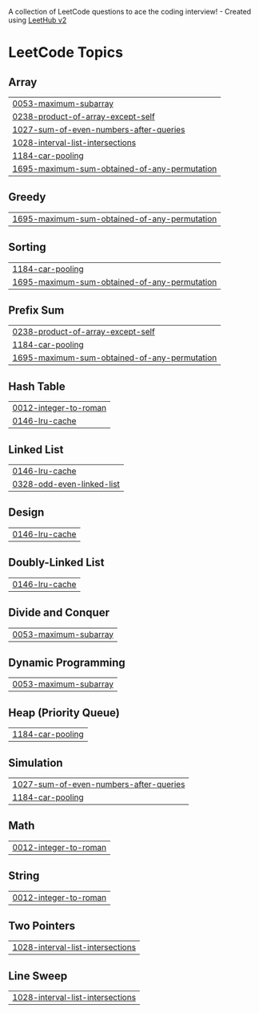 A collection of LeetCode questions to ace the coding interview! - Created using [LeetHub v2](https://github.com/arunbhardwaj/LeetHub-2.0)
<!---LeetCode Topics Start-->
# LeetCode Topics
## Array
|  |
| ------- |
| [0053-maximum-subarray](https://github.com/AbredagnKebede/competitive-programming-problems/tree/master/0053-maximum-subarray) |
| [0238-product-of-array-except-self](https://github.com/AbredagnKebede/competitive-programming-problems/tree/master/0238-product-of-array-except-self) |
| [1027-sum-of-even-numbers-after-queries](https://github.com/AbredagnKebede/competitive-programming-problems/tree/master/1027-sum-of-even-numbers-after-queries) |
| [1028-interval-list-intersections](https://github.com/AbredagnKebede/competitive-programming-problems/tree/master/1028-interval-list-intersections) |
| [1184-car-pooling](https://github.com/AbredagnKebede/competitive-programming-problems/tree/master/1184-car-pooling) |
| [1695-maximum-sum-obtained-of-any-permutation](https://github.com/AbredagnKebede/competitive-programming-problems/tree/master/1695-maximum-sum-obtained-of-any-permutation) |
## Greedy
|  |
| ------- |
| [1695-maximum-sum-obtained-of-any-permutation](https://github.com/AbredagnKebede/competitive-programming-problems/tree/master/1695-maximum-sum-obtained-of-any-permutation) |
## Sorting
|  |
| ------- |
| [1184-car-pooling](https://github.com/AbredagnKebede/competitive-programming-problems/tree/master/1184-car-pooling) |
| [1695-maximum-sum-obtained-of-any-permutation](https://github.com/AbredagnKebede/competitive-programming-problems/tree/master/1695-maximum-sum-obtained-of-any-permutation) |
## Prefix Sum
|  |
| ------- |
| [0238-product-of-array-except-self](https://github.com/AbredagnKebede/competitive-programming-problems/tree/master/0238-product-of-array-except-self) |
| [1184-car-pooling](https://github.com/AbredagnKebede/competitive-programming-problems/tree/master/1184-car-pooling) |
| [1695-maximum-sum-obtained-of-any-permutation](https://github.com/AbredagnKebede/competitive-programming-problems/tree/master/1695-maximum-sum-obtained-of-any-permutation) |
## Hash Table
|  |
| ------- |
| [0012-integer-to-roman](https://github.com/AbredagnKebede/competitive-programming-problems/tree/master/0012-integer-to-roman) |
| [0146-lru-cache](https://github.com/AbredagnKebede/competitive-programming-problems/tree/master/0146-lru-cache) |
## Linked List
|  |
| ------- |
| [0146-lru-cache](https://github.com/AbredagnKebede/competitive-programming-problems/tree/master/0146-lru-cache) |
| [0328-odd-even-linked-list](https://github.com/AbredagnKebede/competitive-programming-problems/tree/master/0328-odd-even-linked-list) |
## Design
|  |
| ------- |
| [0146-lru-cache](https://github.com/AbredagnKebede/competitive-programming-problems/tree/master/0146-lru-cache) |
## Doubly-Linked List
|  |
| ------- |
| [0146-lru-cache](https://github.com/AbredagnKebede/competitive-programming-problems/tree/master/0146-lru-cache) |
## Divide and Conquer
|  |
| ------- |
| [0053-maximum-subarray](https://github.com/AbredagnKebede/competitive-programming-problems/tree/master/0053-maximum-subarray) |
## Dynamic Programming
|  |
| ------- |
| [0053-maximum-subarray](https://github.com/AbredagnKebede/competitive-programming-problems/tree/master/0053-maximum-subarray) |
## Heap (Priority Queue)
|  |
| ------- |
| [1184-car-pooling](https://github.com/AbredagnKebede/competitive-programming-problems/tree/master/1184-car-pooling) |
## Simulation
|  |
| ------- |
| [1027-sum-of-even-numbers-after-queries](https://github.com/AbredagnKebede/competitive-programming-problems/tree/master/1027-sum-of-even-numbers-after-queries) |
| [1184-car-pooling](https://github.com/AbredagnKebede/competitive-programming-problems/tree/master/1184-car-pooling) |
## Math
|  |
| ------- |
| [0012-integer-to-roman](https://github.com/AbredagnKebede/competitive-programming-problems/tree/master/0012-integer-to-roman) |
## String
|  |
| ------- |
| [0012-integer-to-roman](https://github.com/AbredagnKebede/competitive-programming-problems/tree/master/0012-integer-to-roman) |
## Two Pointers
|  |
| ------- |
| [1028-interval-list-intersections](https://github.com/AbredagnKebede/competitive-programming-problems/tree/master/1028-interval-list-intersections) |
## Line Sweep
|  |
| ------- |
| [1028-interval-list-intersections](https://github.com/AbredagnKebede/competitive-programming-problems/tree/master/1028-interval-list-intersections) |
<!---LeetCode Topics End-->